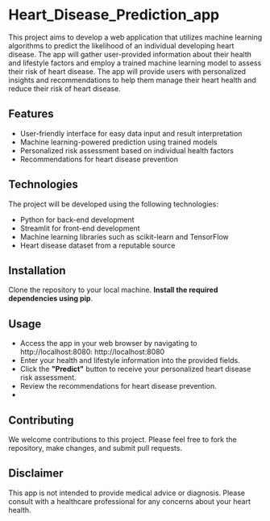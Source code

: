 # Heart_Disease_Prediction_app
This project aims to develop a web application that utilizes machine learning algorithms to predict the likelihood of an individual developing heart disease. The app will gather user-provided information about their health and lifestyle factors and employ a trained machine learning model to assess their risk of heart disease. The app will provide users with personalized insights and recommendations to help them manage their heart health and reduce their risk of heart disease.

## Features
- User-friendly interface for easy data input and result interpretation
- Machine learning-powered prediction using trained models
- Personalized risk assessment based on individual health factors
- Recommendations for heart disease prevention

## Technologies
The project will be developed using the following technologies:

- Python for back-end development
- Streamlit for front-end development
- Machine learning libraries such as scikit-learn and TensorFlow
- Heart disease dataset from a reputable source

## Installation
 Clone the repository to your local machine.
**Install the required dependencies using pip**.

## Usage
- Access the app in your web browser by navigating to http://localhost:8080: http://localhost:8080
- Enter your health and lifestyle information into the provided fields.
- Click the **"Predict"** button to receive your personalized heart disease risk assessment.
- Review the recommendations for heart disease prevention.
- 
## Contributing
We welcome contributions to this project. Please feel free to fork the repository, make changes, and submit pull requests.


## Disclaimer
This app is not intended to provide medical advice or diagnosis. Please consult with a healthcare professional for any concerns about your heart health.
